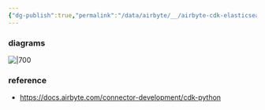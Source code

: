 ```yaml
---
{"dg-publish":true,"permalink":"/data/airbyte/__/airbyte-cdk-elasticsearch-rest/","tags":["airbyte, connector"],"created":"","updated":""}
---
```



### diagrams
![|700](https://i.imgur.com/MX5IJP5.png)

### reference
- https://docs.airbyte.com/connector-development/cdk-python
